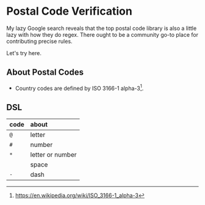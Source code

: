 # Postal Code Verification

My lazy Google search reveals that the top postal code library is also a little
lazy with how they do regex. There ought to be a community go-to place for
contributing precise rules.

Let's try here.

## About Postal Codes
- Country codes are defined by ISO 3166-1 alpha-3[^2].

## DSL

| code | about            |
| ---- | :--------------- |
| `@`  | letter           |
| `#`  | number           |
| `*`  | letter or number |
| ` `  | space            |
| `-`  | dash             |

[^1]: https://en.wikipedia.org/wiki/List_of_postal_codes
[^2]: https://en.wikipedia.org/wiki/ISO_3166-1_alpha-3